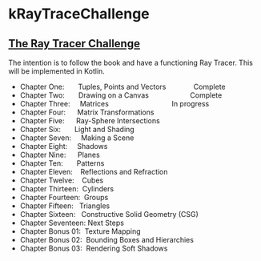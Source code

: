 # kRayTraceChallenge
## [The Ray Tracer Challenge](https://pragprog.com/book/jbtracer/the-ray-tracer-challenge)

The intention is to follow the book and have a functioning Ray Tracer.
This will be implemented in Kotlin.

* Chapter One:       Tuples, Points and Vectors              Complete
* Chapter Two:       Drawing on a Canvas                     Complete
* Chapter Three:     Matrices                                In progress
* Chapter Four:      Matrix Transformations
* Chapter Five:      Ray-Sphere Intersections
* Chapter Six:       Light and Shading
* Chapter Seven:     Making a Scene
* Chapter Eight:     Shadows
* Chapter Nine:      Planes
* Chapter Ten:       Patterns
* Chapter Eleven:    Reflections and Refraction
* Chapter Twelve:    Cubes
* Chapter Thirteen:  Cylinders
* Chapter Fourteen:  Groups
* Chapter Fifteen:   Triangles
* Chapter Sixteen:   Constructive Solid Geometry (CSG)
* Chapter Seventeen: Next Steps
* Chapter Bonus 01:  Texture Mapping
* Chapter Bonus 02:  Bounding Boxes and Hierarchies
* Chapter Bonus 03:  Rendering Soft Shadows